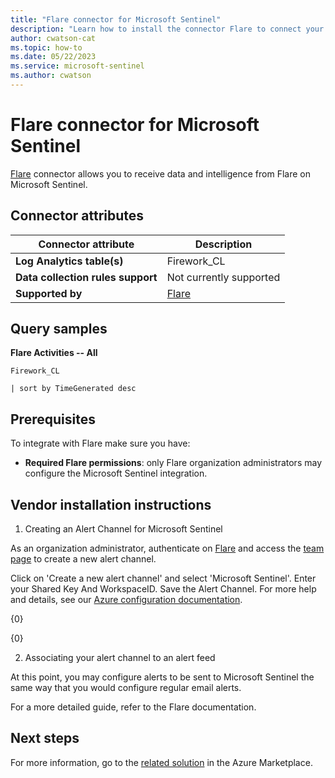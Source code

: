 ```yaml
---
title: "Flare connector for Microsoft Sentinel"
description: "Learn how to install the connector Flare to connect your data source to Microsoft Sentinel."
author: cwatson-cat
ms.topic: how-to
ms.date: 05/22/2023
ms.service: microsoft-sentinel
ms.author: cwatson
---
```


# Flare connector for Microsoft Sentinel

[Flare](https://flare.systems/platform/) connector allows you to receive data and intelligence from Flare on Microsoft Sentinel.

## Connector attributes

| Connector attribute | Description |
| --- | --- |
| **Log Analytics table(s)** | Firework_CL<br/> |
| **Data collection rules support** | Not currently supported |
| **Supported by** | [Flare](https://flare.io/) |

## Query samples

**Flare Activities -- All**
   ```kusto
Firework_CL
 
   | sort by TimeGenerated desc
   ```



## Prerequisites

To integrate with Flare make sure you have: 

- **Required Flare permissions**: only Flare organization administrators may configure the Microsoft Sentinel integration.


## Vendor installation instructions

1. Creating an Alert Channel for Microsoft Sentinel


As an organization administrator, authenticate on [Flare](https://app.flare.systems) and access the [team page](https://app.flare.systems#/team) to create a new alert channel.


Click on 'Create a new alert channel' and select 'Microsoft Sentinel'. Enter your Shared Key And WorkspaceID. Save the Alert Channel. 
 For more help and details, see our [Azure configuration documentation](/azure/sentinel/connect-data-sources).


   {0}


   {0} 

2. Associating your alert channel to an alert feed


At this point, you may configure alerts to be sent to Microsoft Sentinel the same way that you would configure regular email alerts.


For a more detailed guide, refer to the Flare documentation.



## Next steps

For more information, go to the [related solution](https://azuremarketplace.microsoft.com/en-us/marketplace/apps/flaresystmesinc1617114736428.flare-systems-firework-sentinel?tab=Overview) in the Azure Marketplace.
